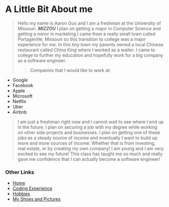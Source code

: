 
# A Little Bit About me
> Hello my name is Aaron Guo and I am a freshman at the University of Missouri. **_MIZZOU_** I plan on getting a major in Computer Science and getting a minor in marketing.I came from a really small town called Portageville, Missouri so this transition to college was a major experience for me. In this tiny town my parents owned a local Chinese restaurant called *China King* where I worked as a waiter. I came to college to further my education and hopefully work for a big company as a software engineer.
>>Companies that I would like to work at:
- Google
- Facebook
- Apple
- Microsoft
- Netflix
- Uber
- Airbnb
>
>
>I am just a freshman right now and I cannot wait to see where I end up in the future. I plan on securing a job with my degree while working on other side projects and businesses. I plan on getting one of these jobs as a steady source of income and eventually I want to build up more and more sources of income. Whether that is from investing, real estate, or by creating my own company! I am young and I am very excited to see my future! This class has taught me so much and really gave me confidence that I can actually become a software engineer! 

### Other Links
- [Home](https://github.com/AaronGewi/GuoAaron/blob/main/README.md)
- [Coding Experience](https://github.com/AaronGewi/GuoAaron/blob/main/CodingExperience.md)
- [Hobbies](https://github.com/AaronGewi/GuoAaron/blob/main/Hobbies.md)
- [My Shoes and Pictures](https://github.com/AaronGewi/GuoAaron/tree/main/My%20Shoes)
